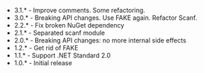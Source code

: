 * 3.1.* - Improve comments. Some refactoring.
* 3.0.* - Breaking API changes. Use FAKE again. Refactor Scanf.
* 2.2.* - Fix broken NuGet dependency 
* 2.1.* - Separated scanf module
* 2.0.* - Breaking API changes: no more internal side effects
* 1.2.* - Get rid of FAKE
* 1.1.* - Support .NET Standard 2.0
* 1.0.* - Initial release

